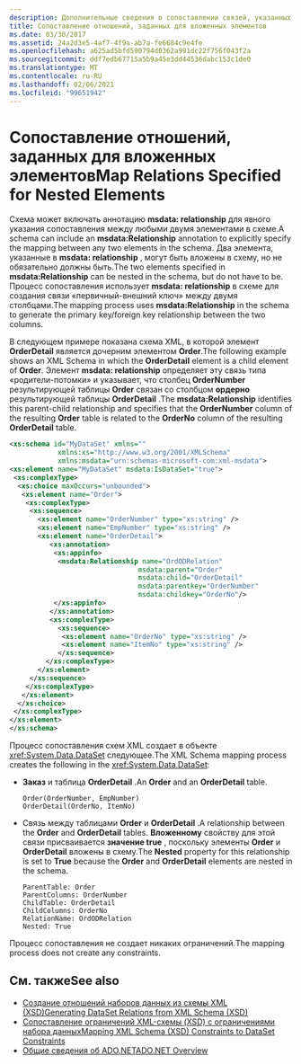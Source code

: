 ```yaml
---
description: Дополнительные сведения о сопоставлении связей, указанных для вложенных элементов.
title: Сопоставление отношений, заданных для вложенных элементов
ms.date: 03/30/2017
ms.assetid: 24a2d3e5-4af7-4f9a-ab7a-fe6684c9e4fe
ms.openlocfilehash: a625ad5bfd590794d0362a991dc22f756f043f2a
ms.sourcegitcommit: ddf7edb67715a5b9a45e3dd44536dabc153c1de0
ms.translationtype: MT
ms.contentlocale: ru-RU
ms.lasthandoff: 02/06/2021
ms.locfileid: "99651942"
---
```

# <a name="map-relations-specified-for-nested-elements"></a><span data-ttu-id="f7b18-103">Сопоставление отношений, заданных для вложенных элементов</span><span class="sxs-lookup"><span data-stu-id="f7b18-103">Map Relations Specified for Nested Elements</span></span>

<span data-ttu-id="f7b18-104">Схема может включать аннотацию **msdata: relationship** для явного указания сопоставления между любыми двумя элементами в схеме.</span><span class="sxs-lookup"><span data-stu-id="f7b18-104">A schema can include an **msdata:Relationship** annotation to explicitly specify the mapping between any two elements in the schema.</span></span> <span data-ttu-id="f7b18-105">Два элемента, указанные в **msdata: relationship** , могут быть вложены в схему, но не обязательно должны быть.</span><span class="sxs-lookup"><span data-stu-id="f7b18-105">The two elements specified in **msdata:Relationship** can be nested in the schema, but do not have to be.</span></span> <span data-ttu-id="f7b18-106">Процесс сопоставления использует **msdata: relationship** в схеме для создания связи «первичный-внешний ключ» между двумя столбцами.</span><span class="sxs-lookup"><span data-stu-id="f7b18-106">The mapping process uses **msdata:Relationship** in the schema to generate the primary key/foreign key relationship between the two columns.</span></span>  
  
 <span data-ttu-id="f7b18-107">В следующем примере показана схема XML, в которой элемент **OrderDetail** является дочерним элементом **Order**.</span><span class="sxs-lookup"><span data-stu-id="f7b18-107">The following example shows an XML Schema in which the **OrderDetail** element is a child element of **Order**.</span></span> <span data-ttu-id="f7b18-108">Элемент **msdata: relationship** определяет эту связь типа «родители-потомки» и указывает, что столбец **OrderNumber** результирующей таблицы **Order** связан со столбцом **ордерно** результирующей таблицы **OrderDetail** .</span><span class="sxs-lookup"><span data-stu-id="f7b18-108">The **msdata:Relationship** identifies this parent-child relationship and specifies that the **OrderNumber** column of the resulting **Order** table is related to the **OrderNo** column of the resulting **OrderDetail** table.</span></span>  
  
```xml  
<xs:schema id="MyDataSet" xmlns=""
            xmlns:xs="http://www.w3.org/2001/XMLSchema"
            xmlns:msdata="urn:schemas-microsoft-com:xml-msdata">  
<xs:element name="MyDataSet" msdata:IsDataSet="true">  
 <xs:complexType>  
  <xs:choice maxOccurs="unbounded">  
   <xs:element name="Order">  
    <xs:complexType>  
     <xs:sequence>  
       <xs:element name="OrderNumber" type="xs:string" />  
       <xs:element name="EmpNumber" type="xs:string" />  
       <xs:element name="OrderDetail">  
          <xs:annotation>  
           <xs:appinfo>  
            <msdata:Relationship name="OrdODRelation"
                                msdata:parent="Order"
                                msdata:child="OrderDetail"
                                msdata:parentkey="OrderNumber"
                                msdata:childkey="OrderNo"/>  
           </xs:appinfo>  
          </xs:annotation>  
          <xs:complexType>  
            <xs:sequence>  
             <xs:element name="OrderNo" type="xs:string" />  
             <xs:element name="ItemNo" type="xs:string" />  
            </xs:sequence>  
         </xs:complexType>  
       </xs:element>  
     </xs:sequence>  
    </xs:complexType>  
   </xs:element>  
  </xs:choice>  
 </xs:complexType>  
</xs:element>  
</xs:schema>  
```  
  
 <span data-ttu-id="f7b18-109">Процесс сопоставления схем XML создает в объекте <xref:System.Data.DataSet> следующее.</span><span class="sxs-lookup"><span data-stu-id="f7b18-109">The XML Schema mapping process creates the following in the <xref:System.Data.DataSet>:</span></span>  
  
- <span data-ttu-id="f7b18-110">**Заказ** и таблица **OrderDetail** .</span><span class="sxs-lookup"><span data-stu-id="f7b18-110">An **Order** and an **OrderDetail** table.</span></span>  
  
    ```text  
    Order(OrderNumber, EmpNumber)  
    OrderDetail(OrderNo, ItemNo)  
    ```  
  
- <span data-ttu-id="f7b18-111">Связь между таблицами **Order** и **OrderDetail** .</span><span class="sxs-lookup"><span data-stu-id="f7b18-111">A relationship between the **Order** and **OrderDetail** tables.</span></span> <span data-ttu-id="f7b18-112">**Вложенному** свойству для этой связи присваивается **значение true** , поскольку элементы **Order** и **OrderDetail** вложены в схему.</span><span class="sxs-lookup"><span data-stu-id="f7b18-112">The **Nested** property for this relationship is set to **True** because the **Order** and **OrderDetail** elements are nested in the schema.</span></span>  
  
    ```text  
    ParentTable: Order  
    ParentColumns: OrderNumber
    ChildTable: OrderDetail  
    ChildColumns: OrderNo
    RelationName: OrdODRelation  
    Nested: True  
    ```  
  
 <span data-ttu-id="f7b18-113">Процесс сопоставления не создает никаких ограничений.</span><span class="sxs-lookup"><span data-stu-id="f7b18-113">The mapping process does not create any constraints.</span></span>  
  
## <a name="see-also"></a><span data-ttu-id="f7b18-114">См. также</span><span class="sxs-lookup"><span data-stu-id="f7b18-114">See also</span></span>

- [<span data-ttu-id="f7b18-115">Создание отношений наборов данных из схемы XML (XSD)</span><span class="sxs-lookup"><span data-stu-id="f7b18-115">Generating DataSet Relations from XML Schema (XSD)</span></span>](generating-dataset-relations-from-xml-schema-xsd.md)
- [<span data-ttu-id="f7b18-116">Сопоставление ограничений XML-схемы (XSD) с ограничениями набора данных</span><span class="sxs-lookup"><span data-stu-id="f7b18-116">Mapping XML Schema (XSD) Constraints to DataSet Constraints</span></span>](mapping-xml-schema-xsd-constraints-to-dataset-constraints.md)
- [<span data-ttu-id="f7b18-117">Общие сведения об ADO.NET</span><span class="sxs-lookup"><span data-stu-id="f7b18-117">ADO.NET Overview</span></span>](../ado-net-overview.md)
